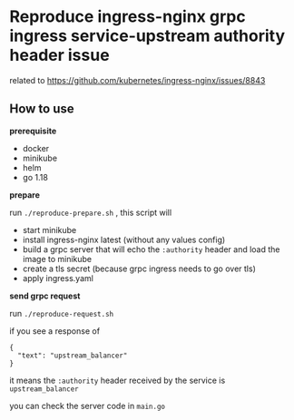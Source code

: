 # Reproduce ingress-nginx grpc ingress service-upstream authority header issue

related to https://github.com/kubernetes/ingress-nginx/issues/8843

## How to use

**prerequisite**

- docker
- minikube
- helm
- go 1.18

**prepare**

run `./reproduce-prepare.sh` , this script will

- start minikube
- install ingress-nginx latest (without any values config)
- build a grpc server that will echo the `:authority` header and load the image to minikube
- create a tls secret (because grpc ingress needs to go over tls)
- apply ingress.yaml

**send grpc request**

run `./reproduce-request.sh`

if you see a response of

```
{
  "text": "upstream_balancer"
}
```

it means the `:authority` header received by the service is `upstream_balancer`

you can check the server code in `main.go`
